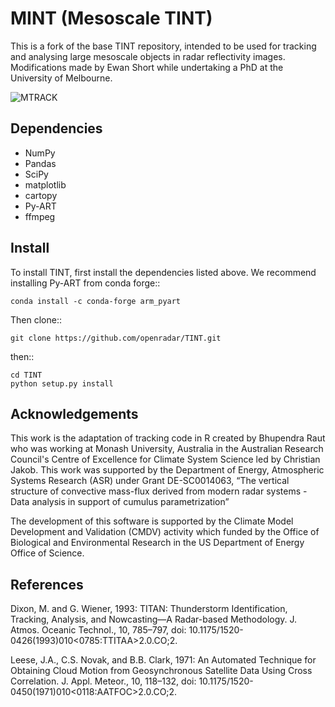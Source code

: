 MINT (Mesoscale TINT)
====
This is a fork of the base TINT repository, intended to be used for tracking
and analysing large mesoscale objects in radar reflectivity images. Modifications made by Ewan Short while undertaking a PhD at the University of Melbourne.

![MTRACK](demo_for_github.gif "Demo")

Dependencies
------------
- NumPy
- Pandas
- SciPy
- matplotlib
- cartopy
- Py-ART
- ffmpeg

Install
-------
To install TINT, first install the dependencies listed above. We recommend
installing Py-ART from conda forge::

	conda install -c conda-forge arm_pyart

Then clone::

	git clone https://github.com/openradar/TINT.git

then::

	cd TINT
	python setup.py install

Acknowledgements
----------------
This work is the adaptation of tracking code in R created by Bhupendra Raut who was working at Monash University,
Australia in the Australian Research Council's Centre of Excellence for Climate System Science led by Christian Jakob.
This work was supported by the Department of Energy, Atmospheric Systems Research (ASR) under Grant DE-SC0014063,
“The vertical structure of convective mass-flux derived from modern radar systems - Data analysis in support of cumulus
parametrization”

The development of this software is supported by the Climate Model Development
and Validation (CMDV) activity which funded by the Office of Biological and
Environmental Research in the US Department of Energy Office of Science.

References
----------
Dixon, M. and G. Wiener, 1993: TITAN: Thunderstorm Identification, Tracking,
Analysis, and Nowcasting—A Radar-based Methodology. J. Atmos. Oceanic
Technol., 10, 785–797, doi: 10.1175/1520-0426(1993)010<0785:TTITAA>2.0.CO;2.

Leese, J.A., C.S. Novak, and B.B. Clark, 1971: An Automated Technique for Obtaining Cloud Motion from Geosynchronous
Satellite Data Using Cross Correlation. J. Appl. Meteor., 10, 118–132, doi: 10.1175/1520-0450(1971)010<0118:AATFOC>2.0.CO;2.
